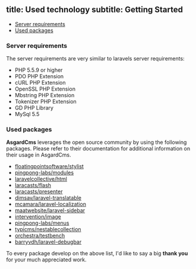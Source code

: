 title: Used technology
subtitle: Getting Started
-------

- [Server requirements](#server-requirements)
- [Used packages](#used-packages)

### <a name="server-requirements" class="anchor" href="#server-requirements"></a> Server requirements

The server requirements are very similar to laravels server requirements:

- PHP 5.5.9 or higher
- PDO PHP Extension
- cURL PHP Extension
- OpenSSL PHP Extension
- Mbstring PHP Extension
- Tokenizer PHP Extension
- GD PHP Library
- MySql 5.5


### <a name="used-packages" class="anchor" href="#used-packages"></a> Used packages

**AsgardCms** leverages the open source community by using the following packages. Please refer to their documentation for additional information on their usage in AsgardCms.

- [floatingpointsoftware/stylist](https://github.com/floatingpointsoftware/stylist)
- [pingpong-labs/modules](https://github.com/pingpong-labs/modules)
- [laravelcollective/html](https://github.com/laravelcollective/html)
- [laracasts/flash](https://github.com/laracasts/flash)
- [laracasts/presenter](https://github.com/laracasts/presenter)
- [dimsav/laravel-translatable](https://github.com/dimsav/laravel-translatable)
- [mcamara/laravel-localization](https://github.com/mcamara/laravel-localization)
- [maatwebsite/laravel-sidebar](https://github.com/maatwebsite/laravel-sidebar)
- [intervention/image](https://github.com/intervention/image)
- [pingpong-labs/menus](https://github.com/pingpong-labs/menus)
- [typicms/nestablecollection](https://github.com/typicms/nestablecollection)
- [orchestra/testbench](https://github.com/orchestral/testbench)
- [barryvdh/laravel-debugbar](https://github.com/barryvdh/laravel-debugbar)


To every package develop on the above list, I'd like to say a big **thank you** for your much appreciated work.